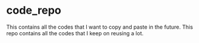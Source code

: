 # code_repo
This contains all the codes that I want to copy and paste in the future. 
This repo contains all the codes that I keep on reusing a lot. 
